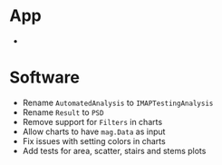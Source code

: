 # App

- 

# Software

- Rename `AutomatedAnalysis` to `IMAPTestingAnalysis`
- Rename `Result` to `PSD`
- Remove support for `Filters` in charts
- Allow charts to have `mag.Data` as input
- Fix issues with setting colors in charts
- Add tests for area, scatter, stairs and stems plots

